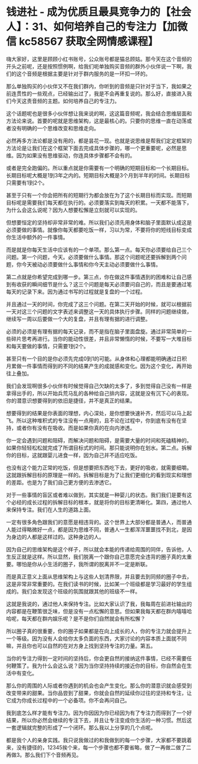 # 钱进社 - 成为优质且最具竞争力的【社会人】：31、如何培养自己的专注力【加微信 kc58567 获取全网情感课程】

嗨大家好，这里是顾顾小红书账号，公众账号都是猫总顾姑。那今天在这个音频的开头之前呢，还是按照惯例啊，给我们呃单独购买音频的群外小伙伴说一下啊，我们的这个音频是根据主要是针对于群内服务的是一环扣一环的。

那么单独购买的小伙伴又不在我们群内，你听到的音频是只针对于当下，我如果之前连贯性的一些观点，已经输出过了，我是不会再重复说的。那么好，直接进入我们今天这责音频的主题。如何培养自己的专注力。

这个话题呢也是很多小伙伴想让我来说的啊，这这篇音频呢，我会结合思维层面和方法论来说。首要的呢就是思维架构，这是最核心的。只要你的思维一直在动荡或者没有明确的一个思维改变和思维走向。

必然再多方法论都是没有用的，都是昙花一现。也就是说思维是帮我们定定框架的方法论是让我们在这个框架下面去完成具体步骤的，哪一个更重要呢，必然是思维。因为如果没有思维驱动，你连具体步骤都不会有的。

或者是完全跑偏的。所以重点就是你需要有一个明确的短期目标和一个长期目标。长期目标呢大概是1到3年之内的。短期目标大概是3个月到半年的时间。长期目标只需要有1到2个。

甚至于只有一个你会把所有的短期行为都会放在为了这个长期目标而实现。而短期目标呢是需要我们每天都在执行的。必须要落实到每天的积累。一天都不能落下，为什么会这么说呢？因为人想要松懈是立刻就可以实现的。

但想要恒定的坚持却非常非常的难。所以我们必须先用身体和脑子里面默认成这是必须要做的事情。就像你每天都要吃饭一样，习以为常，不要将你的短线目标变成你生活中额外的一件事情。

而是就是你每天生活中应该有的一个单项。那么第一点。每天你必须要给自己三个问题。第一个问题，今天。必须要做什么事情。那这个问题呢还要拆解到两个问题，你今天被动必须要做什么事情和你今天主动必须要做什么事情。

第二点就是你希望完成到哪一步。第三点，你在做这件事情遇到的困难和让自己感到有收获的瞬间细节是什么？这三个问题是每天必须要问自己的，而且是要通过笔每天的记录下来。因为通过书写的过程就是复盘的一个过程。

并且通过一天的时间，你完成了这三个问题。在第二天开始的时候，就可以根据前一天对这三个问题的文字表述来调整这一天的具体执行步骤。同样的问题继续做，继续写一周以后要做一个大的复盘，并且有理有据的进行调整。

必须的必须是有理有据的每天记录，而不是指在脑子里面盘旋。通过非常简单的一些碎片思考再进行。当你的能动性很差，并且非常懒惰的时候，不要写一大堆目标和每天要做的事情，只需要1到2个。

甚至只有一个目的是你必须先完成0到1的可能。从身体和心理都能明确通过日积月累做一件事情而得到的不同的结果产生的成就感和变化。因为这个变化，再开始往上叠加。

我们会发现啊很多小伙伴有时候觉得自己欠缺的太多了，多到觉得自己没有一样是拿得出手的，所以开始兵荒马乱的各种给自己排内容，这就是没有沉下心的表现。你的潜意识想要得到的依旧是捷径，并不是真正的结果。

想要得到的结果是你表面的理想，内心深处，是你想要快速补齐，然后可以马上起飞。所以这种堆积式的专注没有一点用的，且不论在过程中，你到底有没有在坚持，或者你有没有在吸收。而是如果你真的在向内渗透。

你一定会遇到问题和阻碍，而解决问题和阻碍，是需要大量的时间和死磕精神的。如果你轻轻松松就完成了所谓目标式的时间。那只能说明你在划水。第二点。拆解你的目标，这就跟婴儿进食一样，因为自己并不适应吃饭。

也没有这个能力正常的吃饭，但是想要把东西吃下去，更好的吸收，就需要细嚼。这就跟拆解目标的原理是一样的。拆解目标是为了让我们更细化的看到现实和理想的差距。也是为了我们自己更方便的去渗透它。

对于一些事情的盲区或者难以做到，其实就是一种婴儿的状态。我们我们是要有这个必经的成长过程的拆解目标的根本，就是将你的目标更清晰化。第四，通过他人来保持专注。我们在人生的道路上面。

一定有很多角色跟我们的意愿是相违背的。这个世界上大部分都是普通人，而普通人能过得略微好一点，都是因为思维不同，普通人一生都浑浑噩噩找不到北，是因为身边的人都是这样过的。这种身边的人。

因为自己的思维架构是这个样子，所以就会本能的传递给周围的同伴，告诉他，人生反正就是这样。所以显然，我们脱离一个跟你自己意愿完全违背的圈子真的太重要。哪怕是你从小生活的圈子，我所谓的脱离并不一定是断联。

而是真正意义上面从思维架构上与这些人划清界限，并且要去到同频的圈子中去，这是非常非常重要的。在我们读书的时候，比如某一个班级都是学习最好的学生组成的。我们会发现这个班级的氛围就跟其他的班级不一样。

这就是我说的，通过他人来保持专注。比如大家认识了我，我每周在前进社输出的内容都是在鞭策很乏味，但是没有一点松懈的意思。但如果我每天都在群内嘻嘻哈哈呢，每天都在群内娱乐呢？是不是你们自然就会有所松懈？

所以圈子真的很重要，你的圈子如果都是在向上成长的人，你的专注力就会提升上一个等级。因为没有人会给你太多负面的东西，大家讨论的内容本质上面就不同嘛，并且你也可以自然的在对方身上找到坚持专注的力量。第五。

当你的专注力得到一定时间的坚持后，你会更自然的接纳这件事情，已经不需要任何鞭策了。我为什么会这么说？因为当你坚持持续的接近你的目标，你自然会在生活中有变化。

那么你的周围的人际或者你遇到的机会也会产生变化。那么你的潜意识就会感受到改变带来的甜果。当你品尝到了甜果，你就会自然的延续你过往的坚持和专注，让它成为你成长过程中的一个必备项。你不会再问自己。

我到底怎么样才能有专注力。因为你因因为你已经因为有了专注力而得到了一个好结果，所以你必然会继续的专注下去，并且让专注变成你生活的一种习惯。然后这一套逻辑就完整的形成了一个闭环。那么我以上分享的几个点呢。

都是我个人的亲身实践。我只说我做过的和我做到的每一个步骤，大家都不要跳着来，没有捷径的，12345挨个来，每一个步骤也都不要省略，做了一再做二做了二再做3。那么我们下个音频再见。

